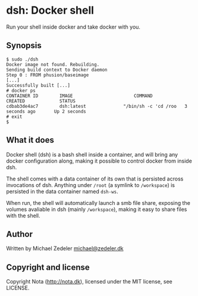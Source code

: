 # dsh: Docker shell

Run your shell inside docker and take docker with you.

## Synopsis

    $ sudo ./dsh
    Docker image not found. Rebuilding.
    Sending build context to Docker daemon 
    Step 0 : FROM phusion/baseimage
    [...]
    Successfully built [...]
    # docker ps
    CONTAINER ID        IMAGE                       COMMAND                CREATED             STATUS
    cdbab3de4ac7        dsh:latest              "/bin/sh -c 'cd /roo   3 seconds ago       Up 2 seconds
    # exit
    $

## What it does

Docker shell (dsh) is a bash shell inside a container, and will bring
any docker configuration along, making it possible to control docker from
inside dsh.

The shell comes with a data container of its own that is persisted across
invocations of dsh. Anything under `/root` (a symlink to `/workspace`) is
persisted in the data container named `dsh-ws`.

When run, the shell will automatically launch a smb file share, exposing
the volumes avaliable in dsh (mainly `/workspace`), making it easy to share
files with the shell.

## Author

Written by Michael Zedeler <michael@zedeler.dk>

## Copyright and license

Copyright Nota (http://nota.dk), licensed under the MIT license, see LICENSE.
